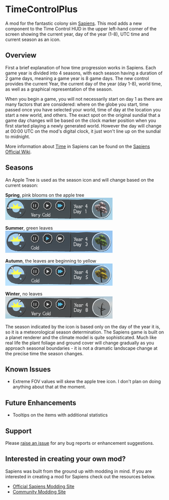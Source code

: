 # TimeControlPlus

A mod for the fantastic colony sim [Sapiens](https://store.steampowered.com/app/1060230/Sapiens/).  This mod adds a new component to the Time Control HUD in the upper left-hand corner of the screen showing the current year, day of the year (1-8), UTC time and current season as an icon.

## Overview

First a brief explanation of how time progression works in Sapiens.  Each game year is divided into 4 seasons, with each season having a duration of 2 game days, meaning a game year is 8 game days.  The new control provides the current Year, the current day of the year (day 1-8), world time, as well as a graphical representation of the season. 

When you begin a game, you will not necessarily start on day 1 as there are many factors that are considered: where on the globe you start, time passed once you have selected your world, time of day at the location you start a new world, and others.  The exact spot on the original sundial that a game day changes will be based on the clock marker position when you first started playing a newly generated world.  However the day will change at 00:00 UTC on the mod's digital clock, it just won't line up on the sundial to midnight.

More information about [Time](https://wiki.playsapiens.com/index.php/Time) in Sapiens can be found on the [Sapiens Official Wiki](https://wiki.playsapiens.com).

## Seasons

An Apple Tree is used as the season icon and will change based on the current season:

**Spring**, pink blooms on the apple tree<br>
![Spring](/assets/spring.png)

**Summer**, green leaves<br>
![Summer](/assets/summer.png)

**Autumn**, the leaves are beginning to yellow<br>
![Autumn](/assets/autumn.png)

**Winter**, no leaves<br>
![Winter](/assets/winter.png)

The season indicated by the icon is based only on the day of the year it is, so it is a meteorological season determination.  The Sapiens game is built on a planet renderer and the climate model is quite sophisticated.  Much like real life the plant foliage and ground cover will change gradually as you approach seasonal boundaries - it is not a dramatic landscape change at the precise time the season changes.

## Known Issues

* Extreme FOV values will skew the apple tree icon.  I don't plan on doing anything about that at the moment.

## Future Enhancements

* Tooltips on the items with additional statistics

## Support

Please [raise an issue](https://github.com/ChillGenXer/TimeControlPlus/issues) for any bug reports or enhancement suggestions.

## Interested in creating your own mod?

Sapiens was built from the ground up with modding in mind.  If you are interested in creating a mod for Sapiens check out the resources below.

* [Official Sapiens Modding Site](https://github.com/Majic-Jungle/sapiens-mod-creation)
* [Community Modding Site](https://wiki.sapiens.dev/)
